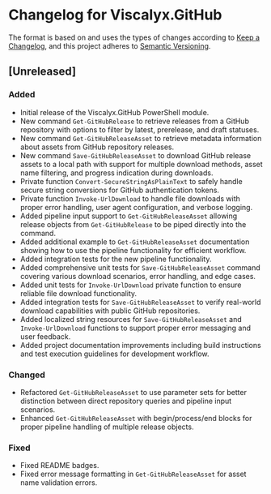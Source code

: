 # Changelog for Viscalyx.GitHub

The format is based on and uses the types of changes according to [Keep a Changelog](https://keepachangelog.com/en/1.0.0/),
and this project adheres to [Semantic Versioning](https://semver.org/spec/v2.0.0.html).

## [Unreleased]

### Added

- Initial release of the Viscalyx.GitHub PowerShell module.
- New command `Get-GitHubRelease` to retrieve releases from a GitHub repository
  with options to filter by latest, prerelease, and draft statuses.
- New command `Get-GitHubReleaseAsset` to retrieve metadata information
  about assets from GitHub repository releases.
- New command `Save-GitHubReleaseAsset` to download GitHub release assets to
  a local path with support for multiple download methods, asset name filtering,
  and progress indication during downloads.
- Private function `Convert-SecureStringAsPlainText` to safely handle secure
  string conversions for GitHub authentication tokens.
- Private function `Invoke-UrlDownload` to handle file downloads with proper
  error handling, user agent configuration, and verbose logging.
- Added pipeline input support to `Get-GitHubReleaseAsset` allowing release
  objects from `Get-GitHubRelease` to be piped directly into the command.
- Added additional example to `Get-GitHubReleaseAsset` documentation showing
  how to use the pipeline functionality for efficient workflow.
- Added integration tests for the new pipeline functionality.
- Added comprehensive unit tests for `Save-GitHubReleaseAsset` command covering
  various download scenarios, error handling, and edge cases.
- Added unit tests for `Invoke-UrlDownload` private function to ensure reliable
  file download functionality.
- Added integration tests for `Save-GitHubReleaseAsset` to verify real-world
  download capabilities with public GitHub repositories.
- Added localized string resources for `Save-GitHubReleaseAsset` and
  `Invoke-UrlDownload` functions to support proper error messaging and user feedback.
- Added project documentation improvements including build instructions and
  test execution guidelines for development workflow.

### Changed

- Refactored `Get-GitHubReleaseAsset` to use parameter sets for better
  distinction between direct repository queries and pipeline input scenarios.
- Enhanced `Get-GitHubReleaseAsset` with begin/process/end blocks for proper
  pipeline handling of multiple release objects.

### Fixed

- Fixed README badges.
- Fixed error message formatting in `Get-GitHubReleaseAsset` for asset name
  validation errors.
